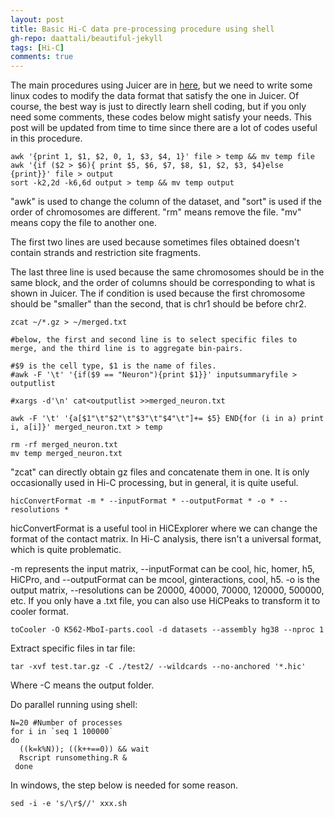 ```yaml
---
layout: post
title: Basic Hi-C data pre-processing procedure using shell
gh-repo: daattali/beautiful-jekyll
tags: [Hi-C]
comments: true
---
```


The main procedures using Juicer are in [here](https://github.com/aidenlab/juicer/wiki/Pre), but we need to write some linux codes to modify the data format that satisfy the one in Juicer. Of course, the best way is just to directly learn shell coding, but if you only need some comments, these codes below might satisfy your needs. This post will be updated from time to time since there are a lot of codes useful in this procedure.

~~~
awk '{print 1, $1, $2, 0, 1, $3, $4, 1}' file > temp && mv temp file
awk '{if ($2 > $6){ print $5, $6, $7, $8, $1, $2, $3, $4}else {print}}' file > output
sort -k2,2d -k6,6d output > temp && mv temp output
~~~

"awk" is used to change the column of the dataset, and "sort" is used if the order of chromosomes are different. "rm" means remove the file. "mv" means copy the file to another one.

The first two lines are used because sometimes files obtained doesn't contain strands and restriction site fragments.

The last three line is used because the same chromosomes should be in the same block, and the order of columns should be corresponding to what is shown in Juicer. The if condition is used because the first chromosome should be "smaller" than the second, that is chr1 should be before chr2.

~~~
zcat ~/*.gz > ~/merged.txt

#below, the first and second line is to select specific files to merge, and the third line is to aggregate bin-pairs.

#$9 is the cell type, $1 is the name of files.
#awk -F '\t' '{if($9 == "Neuron"){print $1}}' inputsummaryfile > outputlist

#xargs -d'\n' cat<outputlist >>merged_neuron.txt

awk -F '\t' '{a[$1"\t"$2"\t"$3"\t"$4"\t"]+= $5} END{for (i in a) print i, a[i]}' merged_neuron.txt > temp

rm -rf merged_neuron.txt
mv temp merged_neuron.txt
~~~

"zcat" can directly obtain gz files and concatenate them in one. It is only occasionally used in Hi-C processing, but in general, it is quite useful.

~~~
hicConvertFormat -m * --inputFormat * --outputFormat * -o * --resolutions *
~~~

hicConvertFormat is a useful tool in HiCExplorer where we can change the format of the contact matrix. In Hi-C analysis, there isn't a universal format, which is quite problematic.

-m represents the input matrix, --inputFormat can be cool, hic, homer, h5, HiCPro, and --outputFormat can be mcool, ginteractions, cool, h5. -o is the output matrix, --resolutions can be 20000, 40000, 70000, 120000, 500000, etc. If you only have a .txt file, you can also use HiCPeaks to transform it to cooler format.

~~~
toCooler -O K562-MboI-parts.cool -d datasets --assembly hg38 --nproc 1
~~~

Extract specific files in tar file:

~~~
tar -xvf test.tar.gz -C ./test2/ --wildcards --no-anchored '*.hic'
~~~

Where -C means the output folder.

Do parallel running using shell:

~~~
N=20 #Number of processes
for i in `seq 1 100000`
do
  ((k=k%N)); ((k++==0)) && wait
  Rscript runsomething.R &
 done
~~~

In windows, the step below is needed for some reason.

~~~
sed -i -e 's/\r$//' xxx.sh
~~~
